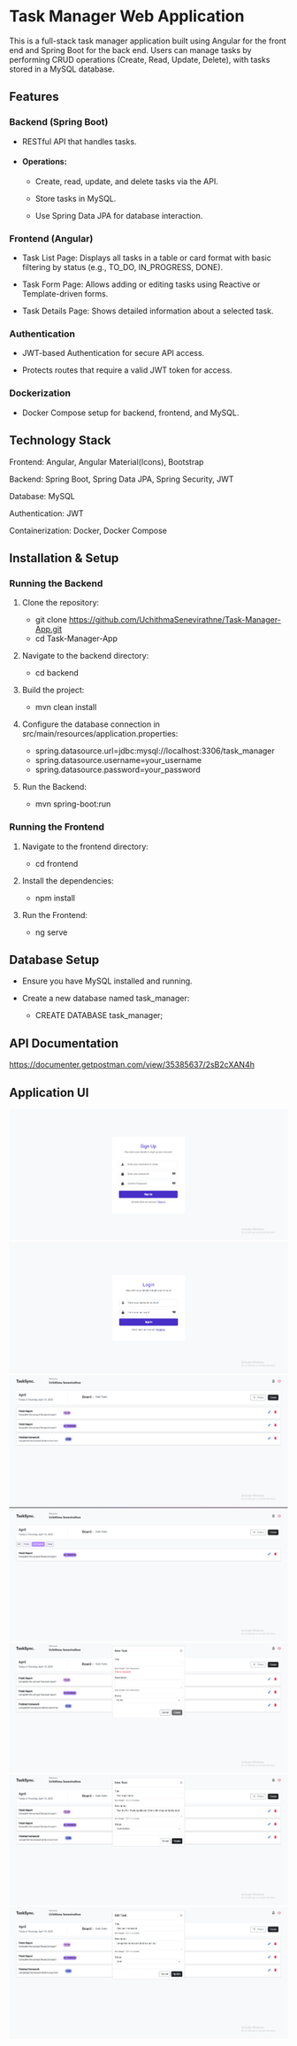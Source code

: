 # Task Manager Web Application
This is a full-stack task manager application built using Angular for the front end and Spring Boot for the back end. Users can manage tasks by performing CRUD operations (Create, Read, Update, Delete), with tasks stored in a MySQL database.

## Features
### Backend (Spring Boot)
* RESTful API that handles tasks.

* #### Operations:

  * Create, read, update, and delete tasks via the API.

  * Store tasks in MySQL.

  * Use Spring Data JPA for database interaction.
 
### Frontend (Angular)
* Task List Page: Displays all tasks in a table or card format with basic filtering by status (e.g., TO_DO, IN_PROGRESS, DONE).

* Task Form Page: Allows adding or editing tasks using Reactive or Template-driven forms.

* Task Details Page: Shows detailed information about a selected task.

### Authentication
* JWT-based Authentication for secure API access.

* Protects routes that require a valid JWT token for access.

### Dockerization
* Docker Compose setup for backend, frontend, and MySQL.

## Technology Stack
Frontend: Angular, Angular Material(Icons), Bootstrap

Backend: Spring Boot, Spring Data JPA, Spring Security, JWT

Database: MySQL

Authentication: JWT

Containerization: Docker, Docker Compose

## Installation & Setup
### Running the Backend
1. Clone the repository:
    * git clone https://github.com/UchithmaSenevirathne/Task-Manager-App.git
    * cd Task-Manager-App
    
2. Navigate to the backend directory:
    * cd backend
    
3. Build the project:
    * mvn clean install

4. Configure the database connection in src/main/resources/application.properties:
    * spring.datasource.url=jdbc:mysql://localhost:3306/task_manager
    * spring.datasource.username=your_username
    * spring.datasource.password=your_password

5. Run the Backend:
    * mvn spring-boot:run

### Running the Frontend
1. Navigate to the frontend directory:
    * cd frontend

2. Install the dependencies:
    * npm install

3. Run the Frontend:
    * ng serve
  
## Database Setup
* Ensure you have MySQL installed and running.

* Create a new database named task_manager:
  * CREATE DATABASE task_manager;

## API Documentation
https://documenter.getpostman.com/view/35385637/2sB2cXAN4h

## Application UI
![img1](https://github.com/UchithmaSenevirathne/Task-Manager-App/blob/main/Screenshots/Screenshot%202025-04-10%20150341.png)
![img2](https://github.com/UchithmaSenevirathne/Task-Manager-App/blob/main/Screenshots/Screenshot%202025-04-10%20150411.png)
![img3](https://github.com/UchithmaSenevirathne/Task-Manager-App/blob/main/Screenshots/Screenshot%202025-04-10%20150631.png)
![img4](https://github.com/UchithmaSenevirathne/Task-Manager-App/blob/main/Screenshots/Screenshot%202025-04-10%20154800.png)
![img5](https://github.com/UchithmaSenevirathne/Task-Manager-App/blob/main/Screenshots/Screenshot%202025-04-10%20154837.png)
![img6](https://github.com/UchithmaSenevirathne/Task-Manager-App/blob/main/Screenshots/Screenshot%202025-04-10%20155034.png)
![img7](https://github.com/UchithmaSenevirathne/Task-Manager-App/blob/main/Screenshots/Screenshot%202025-04-10%20155110.png)
